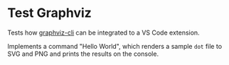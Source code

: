 # Test Graphviz

Tests how [graphviz-cli] can be integrated to a VS Code extension.

Implements a command "Hello World", which renders a sample `dot` file to SVG and PNG and prints the results on the console.

[graphviz-cli]: https://github.com/prantlf/graphviz-cli
